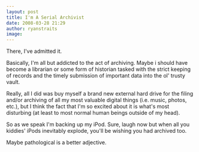 ```yaml
---
layout: post
title: I'm A Serial Archivist
date: 2008-03-28 21:29
author: ryanstraits
image:
---
```

There, I've admitted it.

Basically, I'm all but addicted to the act of archiving. Maybe i should have become a librarian or some form of historian tasked with the strict keeping of records and the timely submission of important data into the ol' trusty vault.

Really, all I did was buy myself a brand new external hard drive for the filing and/or archiving of all my most valuable digital things (i.e. music, photos, etc.), but I think the fact that I'm so excited about it is what's most disturbing (at least to most normal human beings outside of my head).

So as we speak I'm backing up my iPod. Sure, laugh now but when all you kiddies' iPods inevitably explode, you'll be wishing you had archived too.

Maybe pathological is a better adjective.
